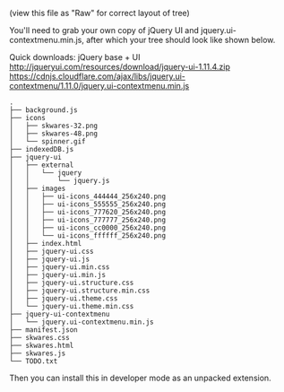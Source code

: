 (view this file as "Raw" for correct layout of tree)


You'll need to grab your own copy of jQuery UI and jquery.ui-contextmenu.min.js, after which your tree should look like shown below.

Quick downloads:
    jQuery base + UI http://jqueryui.com/resources/download/jquery-ui-1.11.4.zip
    https://cdnjs.cloudflare.com/ajax/libs/jquery.ui-contextmenu/1.11.0/jquery.ui-contextmenu.min.js


    .
    ├── background.js
    ├── icons
    │   ├── skwares-32.png
    │   ├── skwares-48.png
    │   └── spinner.gif
    ├── indexedDB.js
    ├── jquery-ui
    │   ├── external
    │   │   └── jquery
    │   │       └── jquery.js
    │   ├── images
    │   │   ├── ui-icons_444444_256x240.png
    │   │   ├── ui-icons_555555_256x240.png
    │   │   ├── ui-icons_777620_256x240.png
    │   │   ├── ui-icons_777777_256x240.png
    │   │   ├── ui-icons_cc0000_256x240.png
    │   │   └── ui-icons_ffffff_256x240.png
    │   ├── index.html
    │   ├── jquery-ui.css
    │   ├── jquery-ui.js
    │   ├── jquery-ui.min.css
    │   ├── jquery-ui.min.js
    │   ├── jquery-ui.structure.css
    │   ├── jquery-ui.structure.min.css
    │   ├── jquery-ui.theme.css
    │   └── jquery-ui.theme.min.css
    ├── jquery-ui-contextmenu
    │   └── jquery.ui-contextmenu.min.js
    ├── manifest.json
    ├── skwares.css
    ├── skwares.html
    ├── skwares.js
    └── TODO.txt

Then you can install this in developer mode as an unpacked extension.
